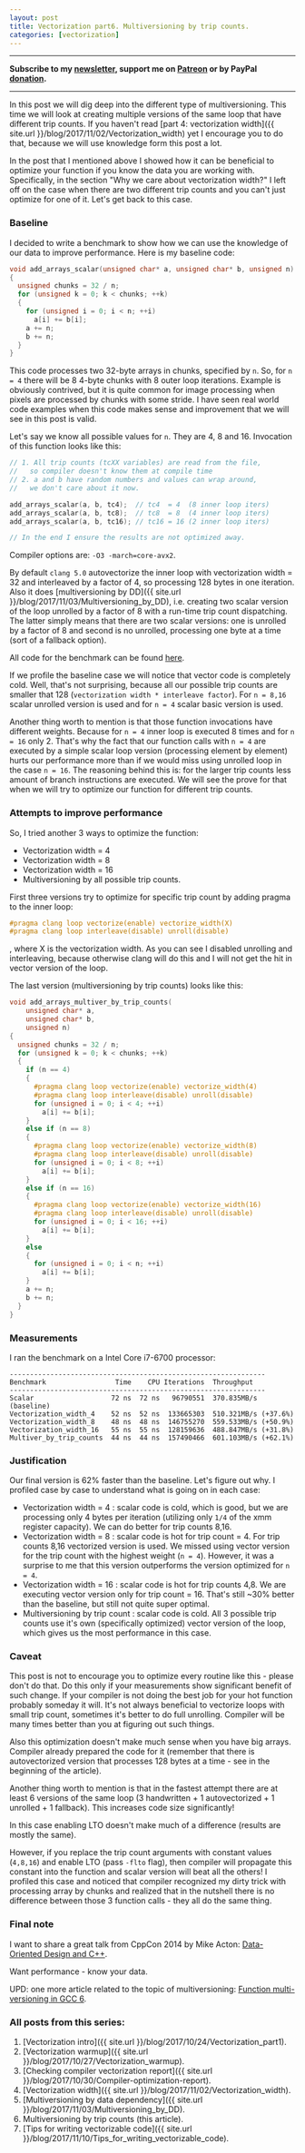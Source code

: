 ```yaml
---
layout: post
title: Vectorization part6. Multiversioning by trip counts.
categories: [vectorization]
---
```


------
**Subscribe to my [newsletter](https://mailchi.mp/4eb73720aafe/easyperf), support me on [Patreon](https://www.patreon.com/dendibakh) or by PayPal [donation](https://www.paypal.com/cgi-bin/webscr?cmd=_donations&business=TBM3NW8TKTT34&currency_code=USD&source=url).**

------

In this post we will dig deep into the different type of multiversioning. This time we will look at creating multiple versions of the same loop that have different trip counts. If you haven't read [part 4: vectorization width]({{ site.url }}/blog/2017/11/02/Vectorization_width) yet I encourage you to do that, because we will use knowledge form this post a lot.

In the post that I mentioned above I showed how it can be beneficial to optimize your function if you know the data you are working with. Specifically, in the section "Why we care about vectorization width?" I left off on the case when there are two different trip counts and you can't just optimize for one of it. Let's get back to this case. 

### Baseline

I decided to write a benchmark to show how we can use the knowledge of our data to improve performance.
Here is my baseline code:

```cpp
void add_arrays_scalar(unsigned char* a, unsigned char* b, unsigned n)
{
  unsigned chunks = 32 / n;
  for (unsigned k = 0; k < chunks; ++k)  
  {
    for (unsigned i = 0; i < n; ++i)  
      a[i] += b[i];
    a += n;
    b += n;
  }
}
```

This code processes two 32-byte arrays in chunks, specified by `n`. So, for `n = 4` there will be 8 4-byte chunks with 8 outer loop iterations.
Example is obviously contrived, but it is quite common for image processing when pixels are processed by chunks with some stride. I have seen real world code examples when this code makes sense and improvement that we will see in this post is valid.

Let's say we know all possible values for `n`. They are 4, 8 and 16. Invocation of this function looks like this:
```cpp
// 1. All trip counts (tcXX variables) are read from the file, 
//   so compiler doesn't know them at compile time
// 2. a and b have random numbers and values can wrap around,
//   we don't care about it now.

add_arrays_scalar(a, b, tc4);  // tc4  = 4  (8 inner loop iters)
add_arrays_scalar(a, b, tc8);  // tc8  = 8  (4 inner loop iters)
add_arrays_scalar(a, b, tc16); // tc16 = 16 (2 inner loop iters)

// In the end I ensure the results are not optimized away.
```

Compiler options are: `-O3 -march=core-avx2`.

By default `clang 5.0` autovectorize the inner loop with vectorization width = 32 and interleaved by a factor of 4, so processing 128 bytes in one iteration. Also it does [multiversioning by DD]({{ site.url }}/blog/2017/11/03/Multiversioning_by_DD), i.e. creating two scalar version of the loop unrolled by a factor of 8 with a run-time trip count dispatching. The latter simply means that there are two scalar versions: one is unrolled by a factor of 8 and second is no unrolled, processing one byte at a time (sort of a fallback option).

All code for the benchmark can be found [here](https://github.com/dendibakh/dendibakh.github.io/tree/master/_posts/code/Multiversioning_by_trip_counts).

If we profile the baseline case we will notice that vector code is completely cold. Well, that's not surprising, because all our possible trip counts are smaller that 128 (`vectorization width * interleave factor`). For `n = 8,16` scalar unrolled version is used and for `n = 4` scalar basic version is used.

Another thing worth to mention is that those function invocations have different weights. Because for `n = 4` inner loop is executed 8 times and for `n = 16` only 2. That's why the fact that our function calls with `n = 4` are executed by a simple scalar loop version (processing element by element) hurts our performance more than if we would miss using unrolled loop in the case `n = 16`. The reasoning behind this is: for the larger trip counts less amount of branch instructions are executed. We will see the prove for that when we will try to optimize our function for different trip counts.

### Attempts to improve performance

So, I tried another 3 ways to optimize the function:
- Vectorization width = 4
- Vectorization width = 8
- Vectorization width = 16
- Multiversioning by all possible trip counts.

First three versions try to optimize for specific trip count by adding pragma to the inner loop:
```cpp
#pragma clang loop vectorize(enable) vectorize_width(X)
#pragma clang loop interleave(disable) unroll(disable)
```
, where X is the vectorization width. As you can see I disabled unrolling and interleaving, because otherwise clang will do this and I will not get the hit in vector version of the loop.

The last version (multiversioning by trip counts) looks like this:
```cpp
void add_arrays_multiver_by_trip_counts(
	unsigned char* a, 
	unsigned char* b, 
	unsigned n)
{
  unsigned chunks = 32 / n;
  for (unsigned k = 0; k < chunks; ++k)  
  {
    if (n == 4)
    {
      #pragma clang loop vectorize(enable) vectorize_width(4)
      #pragma clang loop interleave(disable) unroll(disable)
      for (unsigned i = 0; i < 4; ++i) 
        a[i] += b[i];
    }
    else if (n == 8)
    {
      #pragma clang loop vectorize(enable) vectorize_width(8)
      #pragma clang loop interleave(disable) unroll(disable)
      for (unsigned i = 0; i < 8; ++i) 
        a[i] += b[i];
    }
    else if (n == 16)
    {
      #pragma clang loop vectorize(enable) vectorize_width(16)
      #pragma clang loop interleave(disable) unroll(disable)
      for (unsigned i = 0; i < 16; ++i) 
        a[i] += b[i];
    }
    else
    {
      for (unsigned i = 0; i < n; ++i)  
        a[i] += b[i];
    }
    a += n;
    b += n;
  }
}
```

### Measurements

I ran the benchmark on a Intel Core i7-6700 processor:

```
---------------------------------------------------------------
Benchmark                 Time    CPU Iterations  Throughput
---------------------------------------------------------------
Scalar                   72 ns  72 ns   96790551  370.835MB/s (baseline)
Vectorization_width_4    52 ns  52 ns  133665303  510.321MB/s (+37.6%)
Vectorization_width_8    48 ns  48 ns  146755270  559.533MB/s (+50.9%)
Vectorization_width_16   55 ns  55 ns  128159636  488.847MB/s (+31.8%)
Multiver_by_trip_counts  44 ns  44 ns  157490466  601.103MB/s (+62.1%)
```

### Justification

Our final version is 62% faster than the baseline. Let's figure out why. I profiled case by case to understand what is going on in each case:
- Vectorization width = 4 : scalar code is cold, which is good, but we are processing only 4 bytes per iteration (utilizing only `1/4` of the xmm register capacity). We can do better for trip counts 8,16.
- Vectorization width = 8 : scalar code is hot for trip count = 4. For trip counts 8,16 vectorized version is used. We missed using vector version for the trip count with the highest weight (`n = 4`). However, it was a surprise to me that this version outperforms the version optimized for `n = 4`.
- Vectorization width = 16 : scalar code is hot for trip counts 4,8. We are executing vector version only for trip count = 16. That's still ~30% better than the baseline, but still not quite super optimal.
- Multiversioning by trip count : scalar code is cold. All 3 possible trip counts use it's own (specifically optimized) vector version of the loop, which gives us the most performance in this case.

### Caveat

This post is not to encourage you to optimize every routine like this - please don't do that. Do this only if your measurements show significant benefit of such change. If your compiler is not doing the best job for your hot function probably someday it will. It's not always beneficial to vectorize loops with small trip count, sometimes it's better to do full unrolling. Compiler will be many times better than you at figuring out such things.

Also this optimization doesn't make much sense when you have big arrays. Compiler already prepared the code for it (remember that there is autovectorized version that processes 128 bytes at a time - see in the beginning of the article).

Another thing worth to mention is that in the fastest attempt there are at least 6 versions of the same loop (3 handwritten + 1 autovectorized + 1 unrolled + 1 fallback). This increases code size significantly!

In this case enabling LTO doesn't make much of a difference (results are mostly the same). 

However, if you replace the trip count arguments with constant values (`4,8,16`) and enable LTO (pass `-flto` flag), then compiler will propagate this constant into the function and scalar version will beat all the others! I profiled this case and noticed that compiler recognized my dirty trick with processing array by chunks and realized that in the nutshell there is no difference between those 3 function calls - they all do the same thing.

### Final note

I want to share a great talk from CppCon 2014 by Mike Acton: [Data-Oriented Design and C++](https://www.youtube.com/watch?v=rX0ItVEVjHc). 

Want performance - know your data.

UPD: one more article related to the topic of multiversioning: [Function multi-versioning in GCC 6](https://lwn.net/Articles/691932/).

### All posts from this series:
1. [Vectorization intro]({{ site.url }}/blog/2017/10/24/Vectorization_part1).
2. [Vectorization warmup]({{ site.url }}/blog/2017/10/27/Vectorization_warmup).
3. [Checking compiler vectorization report]({{ site.url }}/blog/2017/10/30/Compiler-optimization-report).
4. [Vectorization width]({{ site.url }}/blog/2017/11/02/Vectorization_width).
5. [Multiversioning by data dependency]({{ site.url }}/blog/2017/11/03/Multiversioning_by_DD).
6. Multiversioning by trip counts (this article).
7. [Tips for writing vectorizable code]({{ site.url }}/blog/2017/11/10/Tips_for_writing_vectorizable_code).
